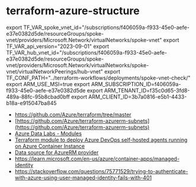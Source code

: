 # terraform-azure-structure

export TF_VAR_spoke_vnet_id="/subscriptions/f406059a-f933-45e0-aefe-e37e0382d5de/resourceGroups/spoke-vnet/providers/Microsoft.Network/virtualNetworks/spoke-vnet"
export TF_VAR_api_version="2023-09-01"
export TF_VAR_hub_vnet_id="/subscriptions/f406059a-f933-45e0-aefe-e37e0382d5de/resourceGroups/spoke-vnet/providers/Microsoft.Network/virtualNetworks/spoke-vnet/virtualNetworkPeerings/hub-vnet"
export TF_CONF_PATH="../terraform-workflows/deployments/spoke-vnet-check/"
export ARM_USE_MSI=true
export ARM_SUBSCRIPTION_ID=f406059a-f933-45e0-aefe-e37e0382d5de
export ARM_TENANT_ID=f35c0d65-3fd8-489a-88fc-95b8cbad0bff
export ARM_CLIENT_ID=3b7a0816-e5b1-4433-b18a-e915047ba845

* https://github.com/Azure/terraform/tree/master
* [https://github.com/Azure/terraform-azurerm-subnets](https://github.com/Azure/terraform-azurerm-subnets)
* [Azure Data Labs - Modules](https://github.com/Azure/azure-data-labs-modules?tab=readme-ov-file)
* [Terraform module to deploy Azure DevOps self-hosted agents running on Azure Container Instance](https://github.com/Azure/terraform-azurerm-aci-devops-agent)
* [Data source for AzureRM provider](https://registry.terraform.io/providers/hashicorp/azurerm/latest/docs/data-sources/client_config)
* https://learn.microsoft.com/en-us/azure/container-apps/managed-identity
* https://stackoverflow.com/questions/75771529/trying-to-authenticate-with-azure-using-user-managed-identity-fails-with-401